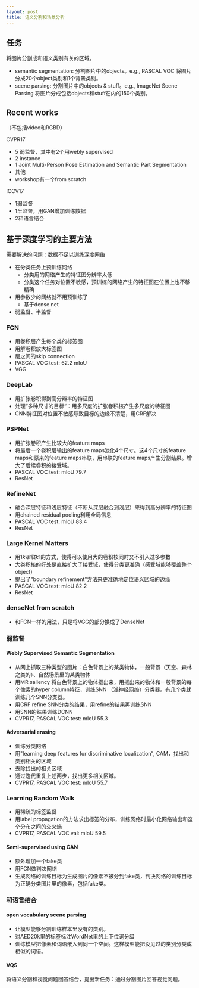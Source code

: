 ```yaml
---
layout: post
title: 语义分割和场景分析
---
```

## 	任务
将图片分割成和语义类别有关的区域。
* semantic segmentation: 分割图片中的objects。e.g., PASCAL VOC 将图片分成20个object类别和1个背景类别。
* scene parsing: 分割图片中的objects & stuff。e.g., ImageNet Scene Parsing 将图片分成包括objects和stuff在内的150个类别。
<!--break-->

## Recent works
（不包括video和RGBD）

CVPR17
* 5 弱监督，其中有2个用webly supervised
* 2 instance
* 1  Joint Multi-Person Pose Estimation and Semantic Part Segmentation
* 其他
* workshop有一个from scratch

ICCV17
* 1弱监督
* 1半监督，用GAN增加训练数据
* 2和语言结合

## 基于深度学习的主要方法
需要解决的问题：数据不足以训练深度网络
* 在分类任务上预训练网络
	* 分类用的网络产生的特征图分辨率太低
	* 分类这个任务对位置不敏感，预训练的网络产生的特征图在位置上也不够精确
* 用参数少的网络就不用预训练了
	* 基于dense net
* 弱监督、半监督

### FCN
* 用卷积层产生每个类的标签图
* 用解卷积放大标签图
* 层之间的skip connection
* PASCAL VOC test: 62.2 mIoU
* VGG

### DeepLab
* 用扩张卷积得到高分辨率的特征图
* 处理“多种尺寸的目标“：用多尺度的扩张卷积核产生多尺度的特征图
* CNN特征图对位置不敏感导致目标的边缘不清楚，用CRF解决

### PSPNet
* 用扩张卷积产生比较大的feature maps
* 将最后一个卷积层输出的feature maps池化4个尺寸。这4个尺寸的feature maps和原来的feature maps串联，用串联的feature maps产生分割结果。增大了后续卷积的接受域。
* PASCAL VOC test: mIoU 79.7
* ResNet

### RefineNet
* 融合深层特征和浅层特征（不断从深层融合到浅层）来得到高分辨率的特征图
* 用chained residual pooling利用全局信息
* PASCAL VOC test: mIoU 83.4
* ResNet

### Large Kernel Matters
* 用1*k串联k*1的方式，使得可以使用大的卷积核同时又不引入过多参数
* 大卷积核的好处是直接扩大了接受域，使得分类更准确（感受域能够覆盖整个object）
* 提出了"boundary refinement"方法来更准确地定位语义区域的边缘
* PASCAL VOC test: mIoU 82.2
* ResNet

### denseNet from scratch
* 和FCN一样的用法，只是将VGG的部分换成了DenseNet

### 弱监督
#### Webly Supervised Semantic Segmentation
* 从网上抓取三种类型的图片：白色背景上的某类物体，一般背景（天空、森林之类的）、自然场景里的某类物体
* 用MR saliency 将白色背景上的物体抠出来，用抠出来的物体和一般背景的每个像素的hyper column特征，训练SNN （浅神经网络）分类器。有几个类就训练几个SNN分类器。
* 用CRF refine SNN分类的结果，用refine的结果再训练SNN
* 用SNN的结果训练DCNN
* CVPR17, PASCAL VOC test: mIoU 55.3

#### Adversarial erasing
* 训练分类网络　
* 用"learning deep features for discriminative localization", CAM，找出和类别相关的区域
* 去除找出的相关区域
* 通过迭代重复上述两步，找出更多相关区域。
* CVPR17, PASCAL VOC test: mIoU 55.7

### Learning Random Walk
* 用稀疏的标签监督
* 用label propagation的方法求出标签的分布，训练网络时最小化网络输出和这个分布之间的交叉熵
* CVPR17, PASCAL VOC val: mIoU 59.5

#### Semi-supervised using GAN
* 额外增加一个fake类
* 用FCN做判决网络
* 生成网络的训练目标为生成图片的像素不被分到fake类，判决网络的训练目标为正确分类图片里的像素，包括fake类。

### 和语言结合
#### open vocabulary scene parsing
* 让模型能够分割训练样本里没有的类别。
* 对AED20k里的标签标注WordNet里的上下位词分级
* 训练模型把像素和词语嵌入到同一个空间。这样模型能把没见过的类别分类成相似的词语。

#### VQS
将语义分割和视觉问题回答结合，提出新任务：通过分割图片回答视觉问题。

